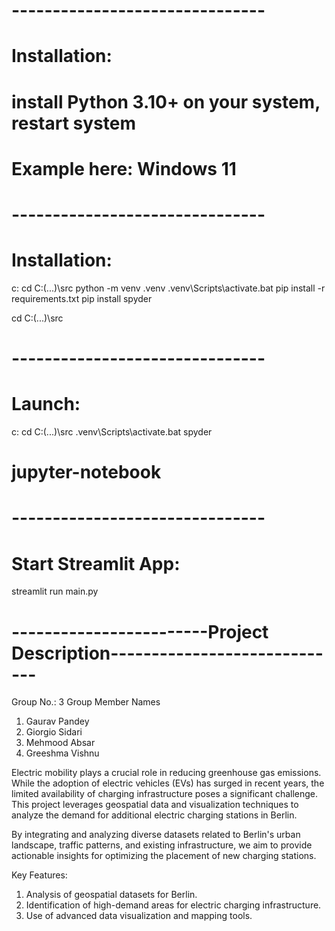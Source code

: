 # -------------------------------
# Installation:
# install Python 3.10+ on your system, restart system
# Example here: Windows 11

# -------------------------------
# Installation:
c:
cd C:\(...)\src
python -m venv .venv
.venv\Scripts\activate.bat
pip install -r requirements.txt
pip install spyder

cd C:\(...)\src

# -------------------------------
# Launch:
c:
cd C:\(...)\src
.venv\Scripts\activate.bat
spyder

# jupyter-notebook


# -------------------------------
# Start Streamlit App:
streamlit run main.py


# ------------------------Project Description-----------------------------

Group No.: 3
Group Member Names
1) Gaurav Pandey
2) Giorgio Sidari
3) Mehmood Absar
4) Greeshma Vishnu

Electric mobility plays a crucial role in reducing greenhouse gas emissions. While the adoption of electric vehicles (EVs) has surged in recent years, the limited availability of charging infrastructure poses a significant challenge. This project leverages geospatial data and visualization techniques to analyze the demand for additional electric charging stations in Berlin.

By integrating and analyzing diverse datasets related to Berlin's urban landscape, traffic patterns, and existing infrastructure, we aim to provide actionable insights for optimizing the placement of new charging stations.

Key Features:

1) Analysis of geospatial datasets for Berlin.
2) Identification of high-demand areas for electric charging infrastructure.
3) Use of advanced data visualization and mapping tools.

